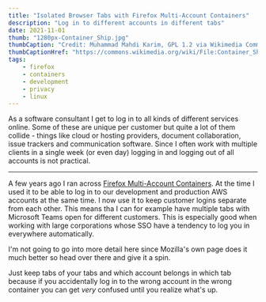 ```yaml
---
title: "Isolated Browser Tabs with Firefox Multi-Account Containers"
description: "Log in to different accounts in different tabs"
date: 2021-11-01
thumb: "1280px-Container_Ship.jpg"
thumbCaption: "Credit: Muhammad Mahdi Karim, GPL 1.2 via Wikimedia Commons"
thumbCaptionHref: "https://commons.wikimedia.org/wiki/File:Container_Ship.jpg"
tags: 
    - firefox
    - containers
    - development
    - privacy
    - linux
---
```

As a software consultant I get to log in to all kinds of different services online. Some of these are unique per
customer but quite a lot of them collide - things like cloud or hosting providers, document collaboration, issue
trackers and communication software. Since I often work with multiple clients in a single week (or even day) logging in
and logging out of all accounts is not practical.

---

A few years ago I ran across [Firefox Multi-Account Containers](https://support.mozilla.org/kb/containers). At the time
I used it to be able to log in to our development and production AWS accounts at the same time. I now use it to keep
customer logins separate from each other. This means tha I can for example have multiple tabs with Microsoft Teams open
for different customers. This is especially good when working with large corporations whose SSO have a tendency to log
you in everywhere automatically.

I'm not going to go into more detail here since Mozilla's own page does it much better so head over there and give it a
spin.

Just keep tabs of your tabs and which account belongs in which tab because if you accidentally log in to the wrong
account in the wrong container you can get _very_ confused until you realize what's up.
